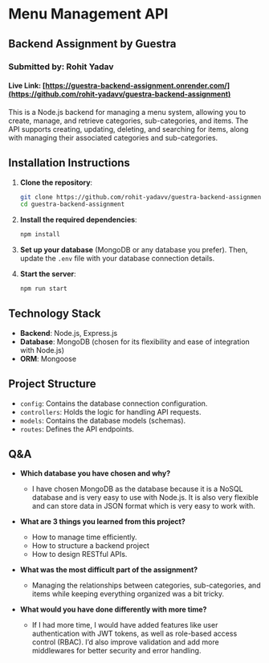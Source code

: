 # Menu Management API

## Backend Assignment by Guestra

### Submitted by: Rohit Yadav

#### Live Link:  [https://guestra-backend-assignment.onrender.com/](https://github.com/rohit-yadavv/guestra-backend-assignment)
This is a Node.js backend for managing a menu system, allowing you to create, manage, and retrieve categories, sub-categories, and items. The API supports creating, updating, deleting, and searching for items, along with managing their associated categories and sub-categories.

## Installation Instructions

1. **Clone the repository**:

   ```bash
   git clone https://github.com/rohit-yadavv/guestra-backend-assignment.git
   cd guestra-backend-assignment
   ```

2. **Install the required dependencies**:

   ```bash
   npm install
   ```

3. **Set up your database** (MongoDB or any database you prefer). Then, update the `.env` file with your database connection details.

4. **Start the server**:
   ```bash
   npm run start
   ```

## Technology Stack

- **Backend**: Node.js, Express.js
- **Database**: MongoDB (chosen for its flexibility and ease of integration with Node.js)
- **ORM**: Mongoose

## Project Structure

- `config`: Contains the database connection configuration.
- `controllers`: Holds the logic for handling API requests.
- `models`: Contains the database models (schemas).
- `routes`: Defines the API endpoints.

## Q&A

- **Which database you have chosen and why?**

  - I have chosen MongoDB as the database because it is a NoSQL database and is very easy to use with Node.js. It is also very flexible and can store data in JSON format which is very easy to work with.

- **What are 3 things you learned from this project?**

  - How to manage time efficiently.
  - How to structure a backend project
  - How to design RESTful APIs.

- **What was the most difficult part of the assignment?**

  - Managing the relationships between categories, sub-categories, and items while keeping everything organized was a bit tricky.

- **What would you have done differently with more time?**

  - If I had more time, I would have added features like user authentication with JWT tokens, as well as role-based access control (RBAC). I’d also improve validation and add more middlewares for better security and error handling.

